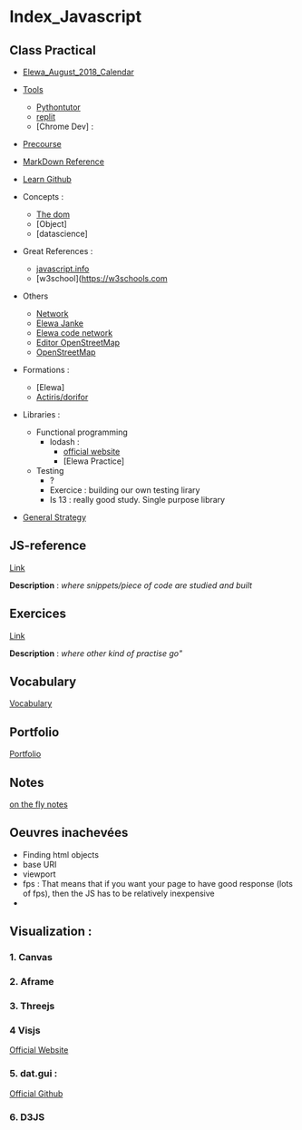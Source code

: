 # Index_Javascript

## Class Practical
* [Elewa_August_2018_Calendar](https://github.com/august-elewa-2018/calendar/wiki)
* [Tools](https://github.com/elewa-academy/js-tool-kit/blob/master/learning-environments.md)
  * [Pythontutor](http://www.pythontutor.com/visualize.html#mode=edit)
  * [replit](https://repl.it/@Ludovic7127/IroncladWebbedOutcome)
  * [Chrome Dev] : 
* [Precourse](https://elewa-academy.github.io/Precourse/)
* [MarkDown Reference](https://en.support.wordpress.com/markdown-quick-reference)
* [Learn Github](https://github.com/LudovicGouverneur/Learn-github.git)
* Concepts : 
    * [The dom](https://github.com/elewa-academy/the-dom)
    * [Object]
    * [datascience] 
* Great References : 
    * [javascript.info](https://javascript.info/)
    * [w3school](https://w3schools.com
* Others
    * [Network](https://github.com/LudovicGouverneur/Network.git)
    * [Elewa Janke](https://jankelearning.github.io/preview/)
    * [Elewa code network](https://github.com/jankeLearning/preview/tree/master/book_source)
    * [Editor OpenStreetMap](https://josm.openstreetmap.de/)
    * [OpenStreetMap](https://www.openstreetmap.org/#map=8/49.925/5.010)
* Formations : 
    * [Elewa]
    * [Actiris/dorifor](http://www.dorifor.be/formation/data-analyst-7891.html)

* Libraries : 
  * Functional programming
     * lodash : 
        * [official website]("https://lodash.com/")
        * [Elewa Practice]
  * Testing
     * ?
     * Exercice : building our own testing lirary
     * Is 13 : really good study. Single purpose library
* [General Strategy]("https://github.com/LudovicGouverneur/General-Strategy.git")

## JS-reference  
[Link](https://github.com/LudovicGouverneur/JS-Reference.git)

__Description__ : *where snippets/piece of code are studied and built*  

## Exercices
[Link](https://github.com/LudovicGouverneur/Exercices.git)

__Description__ : *where other kind of practise go"*

## Vocabulary
[Vocabulary](https://github.com/LudovicGouverneur/Vocabulary.git)

## Portfolio
[Portfolio](https://github.com/LudovicGouverneur/Portfolio.git)

## Notes
[on the fly notes](https://github.com/LudovicGouverneur/Notes.git)

## Oeuvres inachevées
* Finding html objects
* base URI
* viewport
* fps : That means that if you want your page to have good response (lots of fps), then the JS has to be relatively inexpensive
* 
## Visualization : 
### 1. Canvas

### 2. Aframe

### 3. Threejs

### 4 Visjs
 [Official Website](http://visjs.org)
### 5. dat.gui : 
 [Official Github](https://github.com/dataarts/dat.gui)
### 6. D3JS
